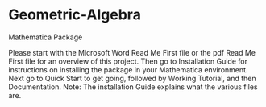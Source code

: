# Geometric-Algebra
Mathematica Package

Please start with the Microsoft Word Read Me First file or the pdf Read Me First file for an overview of this project.
Then go to Installation Guide for instructions on installing the package in your Mathematica environment.
Next go to Quick Start to get going,
followed by Working Tutorial, and then Documentation.
Note: The installation Guide explains what the various files are.

